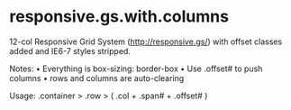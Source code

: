 responsive.gs.with.columns
==========================

12-col Responsive Grid System (http://responsive.gs/) with offset classes added and IE6-7 styles stripped.


Notes:
• Everything is box-sizing: border-box
• Use .offset# to push columns
• rows and columns are auto-clearing


Usage:
.container > .row > ( .col + .span# + .offset# )